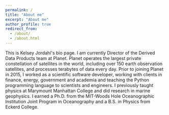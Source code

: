 ```yaml
---
permalink: /
title: "About me"
excerpt: "About me"
author_profile: true
redirect_from: 
  - /about/
  - /about.html
---
```


This is Kelsey Jordahl's bio page.
I am currently Director of the Derived Data Products team at Planet. Planet operates the largest private constellation of satellites in the world, including over 150 earth observation satellites, and processes terabytes of data every day. Prior to joining Planet in 2015, I worked as a scientific software developer, working with clients in finance, energy, government and academia and teaching the Python programming language to scientists and engineers. I previously taught physics at Marymount Manhattan College and did research in marine geophysics. I earned a Ph.D. from the MIT-Woods Hole Oceanographic Institution Joint Program in Oceanography and a B.S. in Physics from Eckerd College.

